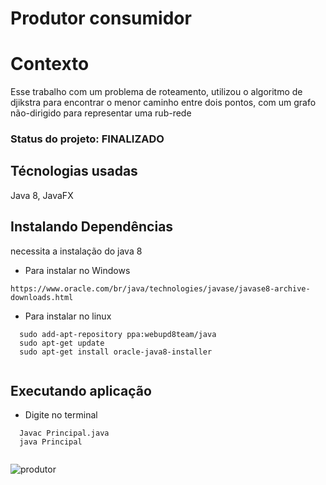 
# Produtor consumidor

# Contexto

Esse trabalho com um problema de roteamento, utilizou o algoritmo de djikstra para encontrar o menor caminho entre dois pontos, com um grafo não-dirigido para representar uma rub-rede

### Status do projeto: FINALIZADO

## Técnologias usadas

Java 8, JavaFX

## Instalando Dependências

necessita a instalação do java 8

* Para instalar no Windows
```
https://www.oracle.com/br/java/technologies/javase/javase8-archive-downloads.html
  ```
* Para instalar no linux
```
  sudo add-apt-repository ppa:webupd8team/java
  sudo apt-get update
  sudo apt-get install oracle-java8-installer
  
  ```
## Executando aplicação

* Digite no terminal
```
  Javac Principal.java
  java Principal
  
  ```
![produtor](https://user-images.githubusercontent.com/31856676/145552073-fa61e730-c7f7-4053-ae21-11941c76b6e2.gif)
